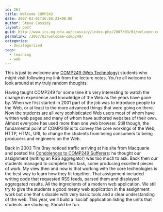 ```yaml
---
id: 261
title: Welcome COMP249
date: 2007-03-01T16:08:21+00:00
author: Steve Cassidy
layout: post
guid: http://www.ics.mq.edu.au/~cassidy/index.php/2007/03/01/welcome-comp249/
permalink: /2007/03/welcome-comp249/
categories:
  - Uncategorized
tags:
  - teaching
  - web
---
```

This is just to welcome any [COMP249 (Web Technology)](http://online.mq.edu.au/pub/COMP249/) students who might visit following my link from the lecture notes. You're all welcome to look around at my truly random thoughts.

<!--more-->

Having taught COMP249 for some time it's very interesting to watch the change in experience and knowledge of the Web as the years have gone by. When we first started in 2001 part of the job was to introduce people to the Web, or at least to the more advanced things that were going on there. Now the students are all very sophisticated Web users most of whom have written web pages and many of whom have authored websites of their own. Almost everyone has used more than one web browser. Still though, the fundamental point of COMP249 is to convey the core workings of the Web; HTTP, HTML, URI; to change the students from being consumers to being producers and engineers on the Web. 

Back in 2003 Tim Bray noticed traffic arriving at his site from Macquarie and posted his [Condolences to COMP249 Sufferers](http://www.tbray.org/ongoing/When/200x/2003/05/26/Comp249): he thought our assignment (writing an RSS aggregator) was too much to ask. Back then our students managed to complete this task, some producing excellent pieces of work. My view then and now is that working with the core technologies is the best way to learn how they fit together. That assignment included writing code that requested RSS feeds, parsed them and displayed aggregated results. All the ingredients of a modern web application. We still try to give the students a good meaty web application in the assignment work but one that's doable with very basic tools and a clear understanding of the web. This year, we'll build a &#8216;social' application listing the units that students are studying. Should be fun.</p>
